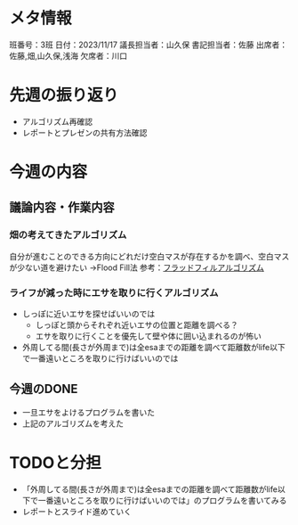 # メタ情報
班番号：3班
日付：2023/11/17
議長担当者：山久保
書記担当者：佐藤
出席者：佐藤,畑,山久保,浅海
欠席者：川口


# 先週の振り返り
- アルゴリズム再確認
- レポートとプレゼンの共有方法確認

# 今週の内容
## 議論内容・作業内容
### 畑の考えてきたアルゴリズム
自分が進むことのできる方向にどれだけ空白マスが存在するかを調べ、空白マスが少ない道を避けたい
→Flood Fill法
参考：[フラッドフィルアルゴリズム](https://www.techiedelight.com/ja/flood-fill-algorithm/)

### ライフが減った時にエサを取りに行くアルゴリズム
  - しっぽに近いエサを探せばいいのでは
    - しっぽと頭からそれぞれ近いエサの位置と距離を調べる？
    - エサを取りに行くことを優先して壁や体に囲い込まれるのが怖い
  - 外周してる間(長さが外周まで)は全esaまでの距離を調べて距離数がlife以下で一番遠いところを取りに行けばいいのでは

## 今週のDONE
- 一旦エサをよけるプログラムを書いた
- 上記のアルゴリズムを考えた


# TODOと分担
- 「外周してる間(長さが外周まで)は全esaまでの距離を調べて距離数がlife以下で一番遠いところを取りに行けばいいのでは」のプログラムを書いてみる
- レポートとスライド進めていく